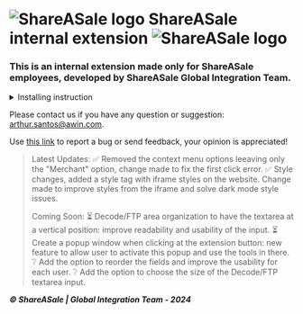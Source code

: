 # ![ShareASale logo](https://arthurfms.github.io/sas-extension/images/SAS%20-%2032x32.png) ShareASale internal extension ![ShareASale logo](https://arthurfms.github.io/sas-extension/images/SAS%20-%2032x32.png)
### This is an internal extension made only for ShareASale employees, developed by ShareASale Global Integration Team.

<details>

<summary>Installing instruction</summary>

> MICROSOFT EDGE:
> 
>-  Use [this link](#) to install the extension into your browser.



> GOOGLE CHROME:
>
> - Download the sas-extension code by clicking at [this link](https://github.com/arthurfms/sas-extension/archive/refs/heads/main.zip)
>
>  - Activate the Developer mode at the chrome://extensions/ page and upload the unpacked folder there.



> MOZILLA FIREFOX:
>
>  - Use [this link](#) to install the extension into your browser.

</details>

Please contact us if you have any question or suggestion: arthur.santos@awin.com.

Use [this link](https://forms.office.com/Pages/ResponsePage.aspx?id=07KaWlh7JUWYUdFycma616g2cST2-q5KjLNHxAQeG-RUNzc3Qjk0MVg2MU1UMk44WVI3Q1lDMTZKRy4u) to report a bug or send feedback, your opinion is appreciated!


> Latest Updates: 
> :white_check_mark: Removed the context menu options leeaving only the "Merchant" option, change made to fix the first click error.
> :white_check_mark: Style changes, added a style tag with iframe styles on the website. Change made to improve styles from the iframe and solve dark mode style issues.
>
> Coming Soon:
> :hourglass_flowing_sand: Decode/FTP area organization to have the textarea at a vertical position: improve readability and usability of the input.
> :hourglass_flowing_sand: Create a popup window when clicking at the extension button: new feature to allow user to activate this popup and use the tools in there.
> :grey_question: Add the option to reorder the fields and improve the usability for each user.
> :grey_question: Add the option to choose the size of the Decode/FTP textarea input. 


***© ShareASale | Global Integration Team - 2024***
